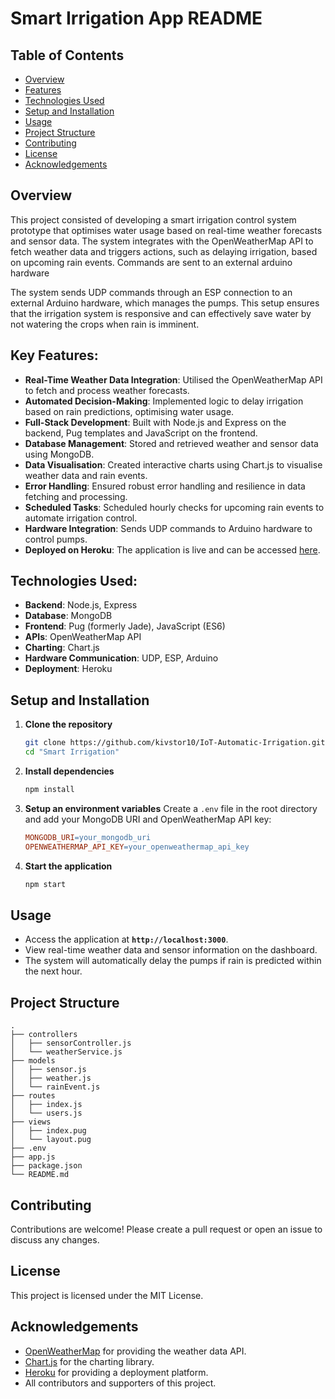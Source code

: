 # Smart Irrigation App README

## Table of Contents
- [Overview](#overview)
- [Features](#features)
- [Technologies Used](#technologies-used)
- [Setup and Installation](#setup-and-installation)
- [Usage](#usage)
- [Project Structure](#project-structure)
- [Contributing](#contributing)
- [License](#license)
- [Acknowledgements](#acknowledgements)

## Overview
This project consisted of developing a smart irrigation control system prototype that optimises water usage based on real-time weather forecasts and sensor data. The system integrates with the OpenWeatherMap API to fetch weather data and triggers actions, such as delaying irrigation, based on upcoming rain events. Commands are sent to an external arduino hardware  


The system sends UDP commands through an ESP connection to an external Arduino hardware, which manages the pumps. This setup ensures that the irrigation system is responsive and can effectively save water by not watering the crops when rain is imminent.
## Key Features:
- **Real-Time Weather Data Integration**: Utilised the OpenWeatherMap API to fetch and process weather forecasts.
- **Automated Decision-Making**: Implemented logic to delay irrigation based on rain predictions, optimising water usage.
- **Full-Stack Development**: Built with Node.js and Express on the backend, Pug templates and JavaScript on the frontend.
- **Database Management**: Stored and retrieved weather and sensor data using MongoDB.
- **Data Visualisation**: Created interactive charts using Chart.js to visualise weather data and rain events.
- **Error Handling**: Ensured robust error handling and resilience in data fetching and processing.
- **Scheduled Tasks**: Scheduled hourly checks for upcoming rain events to automate irrigation control.
- **Hardware Integration**: Sends UDP commands to Arduino hardware to control pumps.
- **Deployed on Heroku**: The application is live and can be accessed [here](https://irrigation-55-16f756d3978a.herokuapp.com/).
## Technologies Used:
- **Backend**: Node.js, Express
- **Database**: MongoDB
- **Frontend**: Pug (formerly Jade), JavaScript (ES6)
- **APIs**: OpenWeatherMap API
- **Charting**: Chart.js
- **Hardware Communication**: UDP, ESP, Arduino
- **Deployment**: Heroku
## Setup and Installation
1. **Clone the repository**
   ```bash
   git clone https://github.com/kivstor10/IoT-Automatic-Irrigation.git
   cd "Smart Irrigation"
   ```
2. **Install dependencies**
   ```bash
   npm install
   ```
3. **Setup an environment variables**
   Create a `.env` file in the root directory and add your MongoDB URI and OpenWeatherMap API key:
   ```makefile
   MONGODB_URI=your_mongodb_uri
   OPENWEATHERMAP_API_KEY=your_openweathermap_api_key
   ```
6. **Start the application**
   ```bash
   npm start
   ```
## Usage
- Access the application at **`http://localhost:3000`**.
- View real-time weather data and sensor information on the dashboard.
- The system will automatically delay the pumps if rain is predicted within the next hour.

## Project Structure
```plaintext
.
├── controllers
│   ├── sensorController.js
│   └── weatherService.js
├── models
│   ├── sensor.js
│   ├── weather.js
│   └── rainEvent.js
├── routes
│   ├── index.js
│   └── users.js
├── views
│   ├── index.pug
│   └── layout.pug
├── .env
├── app.js
├── package.json
└── README.md
```
## Contributing
Contributions are welcome! Please create a pull request or open an issue to discuss any changes.

## License
This project is licensed under the MIT License.

## Acknowledgements
- [OpenWeatherMap](https://openweathermap.org/api) for providing the weather data API.
- [Chart.js](https://www.chartjs.org/) for the charting library.
- [Heroku](https://heroku.com/) for providing a deployment platform.
- All contributors and supporters of this project.
